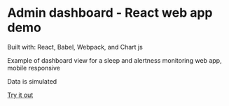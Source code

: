 # Admin dashboard - React web app demo
<p>Built with: React, Babel, Webpack, and Chart js</p>
<p>Example of dashboard view for a sleep and alertness monitoring web app, mobile responsive</p>
<p>Data is simulated</p>
<a target="_blank" href="https://kyleevan.github.io/Admin-Dashboard_React-web-app-demo/">Try it out</a>
